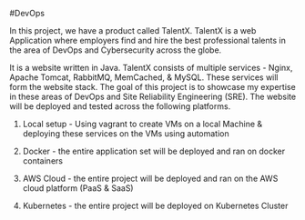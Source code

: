 

#DevOps

In this project, we have a product called TalentX. 
TalentX is a web Application where employers find and hire the best professional talents in the area of DevOps and 
Cybersecurity across the globe.

It is a website written in Java. TalentX consists of multiple services - Nginx, Apache Tomcat, RabbitMQ, MemCached, & MySQL.
These services will form the website stack. The goal of this project is to showcase my expertise in these areas of DevOps and Site Reliability Engineering (SRE). The website will be deployed and tested across the following platforms.
      
1. Local setup - Using vagrant to create VMs on a local Machine & deploying these services on the VMs using automation

2. Docker - the entire application set will be deployed and ran on docker containers

3. AWS Cloud - the entire project will be deployed and ran on the AWS cloud platform (PaaS & SaaS)

4. Kubernetes - the entire project will be deployed on Kubernetes Cluster



